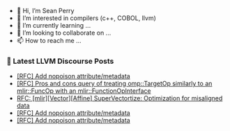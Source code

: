 - 👋 Hi, I’m Sean Perry
- 👀 I’m interested in compilers (c++, COBOL, llvm)
- 🌱 I’m currently learning ...
- 💞️ I’m looking to collaborate on ...
- 📫 How to reach me ...

<!---
s66perry/s66perry is a ✨ special ✨ repository because its `README.md` (this file) appears on your GitHub profile.
You can click the Preview link to take a look at your changes.
--->
### 📕 Latest LLVM Discourse Posts

<!-- DISCOURSE-LLVM:START -->
- [[RFC] Add nopoison attribute/metadata](https://discourse.llvm.org/t/rfc-add-nopoison-attribute-metadata/79833#post_6)
- [[RFC] Pros and cons query of treating omp::TargetOp similarly to an mlir::FuncOp with an mlir::FunctionOpInterface](https://discourse.llvm.org/t/rfc-pros-and-cons-query-of-treating-omp-targetop-similarly-to-an-mlir-funcop-with-an-mlir-functionopinterface/79242#post_6)
- [RFC: [mlir][Vector][Affine] SuperVectortize: Optimization for misaligned data](https://discourse.llvm.org/t/rfc-mlir-vector-affine-supervectortize-optimization-for-misaligned-data/77860#post_6)
- [[RFC] Add nopoison attribute/metadata](https://discourse.llvm.org/t/rfc-add-nopoison-attribute-metadata/79833#post_5)
- [[RFC] Add nopoison attribute/metadata](https://discourse.llvm.org/t/rfc-add-nopoison-attribute-metadata/79833#post_4)
<!-- DISCOURSE-LLVM:END -->
